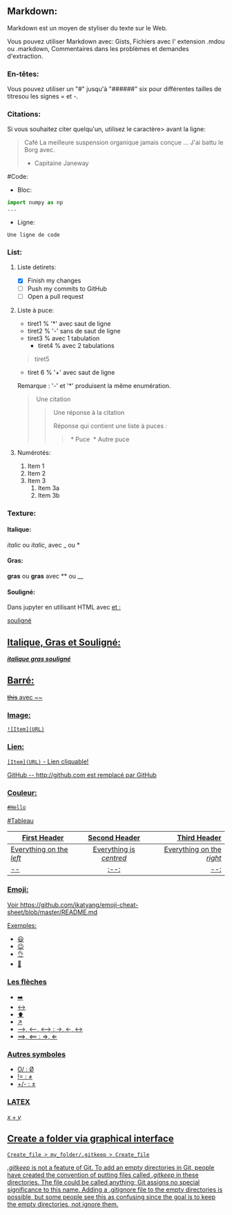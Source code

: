 ## Markdown:

Markdown est un moyen de styliser du texte sur le Web.

Vous pouvez utiliser Markdown avec: Gists, Fichiers avec l' extension .mdou ou .markdown, Commentaires dans les problèmes et demandes d'extraction.

### En-têtes:

Vous pouvez utiliser un "#" jusqu'à "######" six pour différentes tailles de titresou les signes = et -.

### Citations:

Si vous souhaitez citer quelqu'un, utilisez le caractère> avant la ligne:

> Café La meilleure suspension organique jamais conçue ... J'ai battu le Borg avec.
> - Capitaine Janeway

#Code:

* Bloc: 

```python
import numpy as np
...
```

* Ligne:

`Une ligne de code`

### List:

1. Liste detirets:

	- [x] Finish my changes
	- [ ] Push my commits to GitHub
	- [ ] Open a pull request

1. Liste à puce:

	* tiret1 % '*' avec saut de ligne
	- tiret2 % '-' sans de saut de ligne
	- tiret3 % avec 1 tabulation
		- tiret4 % avec 2 tabulations
	> tiret5
	+ tiret 6 % '+' avec saut de ligne

	Remarque : '-' et '*' produisent la même enumération.

	> Une citation
	>> Une réponse à la citation
	>>
	>> Réponse qui contient une liste à puces :
	>>> * Puce
	>>> * Autre puce

1. Numérotés:

	1. Item 1
	1. Item 2
	1. Item 3
		1. Item 3a
		1. Item 3b

### Texture:

#### Italique:

_italic_ ou *italic*, avec _ ou *

#### Gras:

 **gras** ou __gras__ avec ** ou __

#### Souligné:

Dans jupyter en utilisant HTML avec <u> et <u/>:

<u>souligné</u>

## Italique, Gras et Souligné:

__***italique gras souligné***__

## Barré:

~~this~~ avec ~~

### Image:

`![Item](URL)`

### Lien:

`[Item](URL)` -  Lien cliquable!

[GitHub](http://github.com) -- http://github.com est remplacé par GitHub

### Couleur:

```Markdown
#Hello
```
#Tableau

First Header | Second Header | Third Header
------------ | :------------:|------------:
Everything on the _left_ | Everything is _centred_ | Everything on the _right_
-- | :--: | --:


### Emoji:

Voir https://github.com/ikatyang/emoji-cheat-sheet/blob/master/README.md

Exemples:

* :smiley:
* :wink:
* :ok_hand:
* :thinking:

### Les flèches

+ :arrow_right:
+ :left_right_arrow:
+ :arrow_up:
+ :arrow_upper_right:
+ -->, <--, <--> : →, ←, ↔
+ ==>, <== : ⇒, ⇐

### Autres symboles

+ O/ : Ø
+ != : ≠
+ +/- : ±

### LATEX

$x+ y$


## Create a folder via graphical interface

`Create_file > my_folder/.gitkeep > Create_file`

*.gitkeep* is not a feature of Git. To add an empty directories in Git, people have created the convention of putting files called *.gitkeep* in these directories. 
The file could be called anything; Git assigns no special significance to this name.
Adding a .gitignore file to the empty directories is possible, but some people see this as confusing since the goal is to keep the empty directories, not ignore them.
